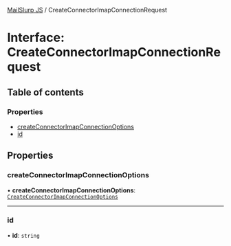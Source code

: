 [MailSlurp JS](../README.md) / CreateConnectorImapConnectionRequest

# Interface: CreateConnectorImapConnectionRequest

## Table of contents

### Properties

- [createConnectorImapConnectionOptions](CreateConnectorImapConnectionRequest.md#createconnectorimapconnectionoptions)
- [id](CreateConnectorImapConnectionRequest.md#id)

## Properties

### createConnectorImapConnectionOptions

• **createConnectorImapConnectionOptions**: [`CreateConnectorImapConnectionOptions`](CreateConnectorImapConnectionOptions.md)

___

### id

• **id**: `string`
